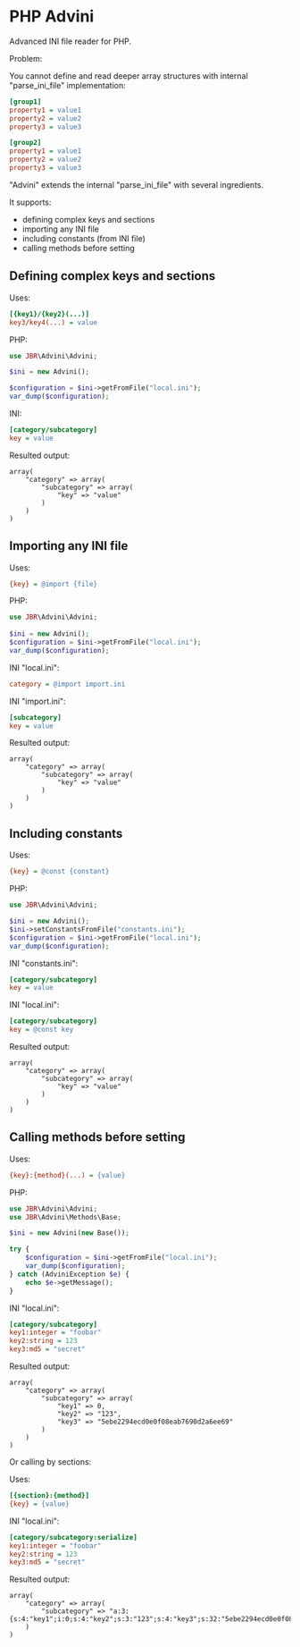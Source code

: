 PHP Advini
==========

Advanced INI file reader for PHP.

Problem:

You cannot define and read deeper array structures with internal "parse_ini_file" implementation:

```ini
[group1]
property1 = value1
property2 = value2
property3 = value3

[group2]
property1 = value1
property2 = value2
property3 = value3
```

"Advini" extends the internal "parse_ini_file" with several ingredients.

It supports:

- defining complex keys and sections
- importing any INI file
- including constants (from INI file)
- calling methods before setting


Defining complex keys and sections
----------------------------------

Uses:
```ini
[{key1}/{key2}(...)]
key3/key4(...) = value
```

PHP:
```php
use JBR\Advini\Advini;

$ini = new Advini();

$configuration = $ini->getFromFile("local.ini");
var_dump($configuration);
```

INI:
```ini
[category/subcategory]
key = value
```

Resulted output:
```text
array(
    "category" => array(
        "subcategory" => array(
            "key" => "value"
        )
    )
)
```


Importing any INI file
----------------------

Uses:
```ini
{key} = @import {file}
```


PHP:
```php
use JBR\Advini\Advini;
 
$ini = new Advini();
$configuration = $ini->getFromFile("local.ini");
var_dump($configuration);
```

INI "local.ini":
```ini
category = @import import.ini
```

INI "import.ini":
```ini
[subcategory]
key = value
```

Resulted output:
```text
array(
    "category" => array(
        "subcategory" => array(
            "key" => "value"
        )
    )
)
```


Including constants
-------------------

Uses:
```ini
{key} = @const {constant}
```

PHP:
```php
use JBR\Advini\Advini;

$ini = new Advini();
$ini->setConstantsFromFile("constants.ini");
$configuration = $ini->getFromFile("local.ini");
var_dump($configuration);
```

INI "constants.ini":
```ini
[category/subcategory]
key = value
```

INI "local.ini":
```ini
[category/subcategory]
key = @const key
```

Resulted output:
```text
array(
    "category" => array(
        "subcategory" => array(
            "key" => "value"
        )
    )
)
```

Calling methods before setting
------------------------------

Uses:
```ini
{key}:{method}(...) = {value}
```


PHP:
```php
use JBR\Advini\Advini;
use JBR\Advini\Methods\Base;

$ini = new Advini(new Base());

try {
    $configuration = $ini->getFromFile("local.ini");
    var_dump($configuration);
} catch (AdviniException $e) {
    echo $e->getMessage();
}
```

INI "local.ini":
```ini
[category/subcategory]
key1:integer = "foobar"
key2:string = 123
key3:md5 = "secret"
```

Resulted output:
```text
array(
    "category" => array(
        "subcategory" => array(
            "key1" => 0,
            "key2" => "123",
            "key3" => "5ebe2294ecd0e0f08eab7690d2a6ee69"
        )
    )
)
```

Or calling by sections:

Uses:
```ini
[{section}:{method}]
{key} = {value}
```

INI "local.ini":
```ini
[category/subcategory:serialize]
key1:integer = "foobar"
key2:string = 123
key3:md5 = "secret"
```

Resulted output:
```text
array(
    "category" => array(
        "subcategory" => "a:3:{s:4:"key1";i:0;s:4:"key2";s:3:"123";s:4:"key3";s:32:"5ebe2294ecd0e0f08eab7690d2a6ee69";}"
    )
)
```
